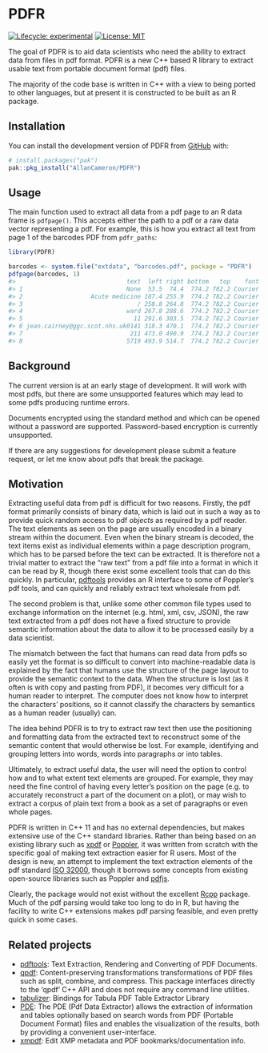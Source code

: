 
<!-- README.md is generated from README.Rmd. Please edit that file -->

# PDFR

<!-- badges: start -->

[![Lifecycle:
experimental](https://img.shields.io/badge/lifecycle-experimental-orange.svg)](https://lifecycle.r-lib.org/articles/stages.html#experimental)
[![License:
MIT](https://img.shields.io/badge/License-MIT-yellow.svg)](https://opensource.org/licenses/MIT)
<!-- badges: end -->

The goal of PDFR is to aid data scientists who need the ability to
extract data from files in pdf format. PDFR is a new C++ based R library
to extract usable text from portable document format (pdf) files.

The majority of the code base is written in C++ with a view to being
ported to other languages, but at present it is constructed to be built
as an R package.

## Installation

You can install the development version of PDFR from
[GitHub](https://github.com/) with:

``` r
# install.packages("pak")
pak::pkg_install("AllanCameron/PDFR")
```

## Usage

The main function used to extract all data from a pdf page to an R data
frame is `pdfpage()`. This accepts either the path to a pdf or a raw
data vector representing a pdf. For example, this is how you extract all
text from page 1 of the barcodes PDF from `pdfr_paths`:

``` r
library(PDFR)

barcodes <- system.file("extdata", "barcodes.pdf", package = "PDFR")
pdfpage(barcodes, 1)
#>                               text  left right bottom   top    font size
#> 1                             None  53.5  74.4  774.2 782.2 Courier    8
#> 2                   Acute medicine 187.4 255.9  774.2 782.2 Courier    8
#> 3                                / 258.8 264.8  774.2 782.2 Courier    8
#> 4                             ward 267.8 288.6  774.2 782.2 Courier    8
#> 5                               11 291.6 303.5  774.2 782.2 Courier    8
#> 6 jean.cairney@ggc.scot.nhs.uk0141 318.3 470.1  774.2 782.2 Courier    8
#> 7                              211 473.0 490.9  774.2 782.2 Courier    8
#> 8                             5719 493.9 514.7  774.2 782.2 Courier    8
```

## Background

The current version is at an early stage of development. It will work
with most pdfs, but there are some unsupported features which may lead
to some pdfs producing runtime errors.

Documents encrypted using the standard method and which can be opened
without a password are supported. Password-based encryption is currently
unsupported.

If there are any suggestions for development please submit a feature
request, or let me know about pdfs that break the package.

## Motivation

Extracting useful data from pdf is difficult for two reasons. Firstly,
the pdf format primarily consists of binary data, which is laid out in
such a way as to provide quick random access to pdf *objects* as
required by a pdf reader. The text elements as seen on the page are
usually encoded in a binary stream within the document. Even when the
binary stream is decoded, the text items exist as individual elements
within a page description program, which has to be parsed before the
text can be extracted. It is therefore not a trivial matter to extract
the “raw text” from a pdf file into a format in which it can be read by
R, though there exist some excellent tools that can do this quickly. In
particular,
[pdftools](https://ropensci.org/blog/2016/03/01/pdftools-and-jeroen/)
provides an R interface to some of Poppler’s pdf tools, and can quickly
and reliably extract text wholesale from pdf.

The second problem is that, unlike some other common file types used to
exchange information on the internet (e.g. html, xml, csv, JSON), the
raw text extracted from a pdf does not have a fixed structure to provide
semantic information about the data to allow it to be processed easily
by a data scientist.

The mismatch between the fact that humans can read data from pdfs so
easily yet the format is so difficult to convert into machine-readable
data is explained by the fact that humans use the structure of the page
layout to provide the semantic context to the data. When the structure
is lost (as it often is with copy and pasting from PDF), it becomes very
difficult for a human reader to interpret. The computer does not know
how to interpret the characters’ positions, so it cannot classify the
characters by semantics as a human reader (usually) can.

The idea behind PDFR is to try to extract raw text then use the
positioning and formatting data from the extracted text to reconstruct
some of the semantic content that would otherwise be lost. For example,
identifying and grouping letters into words, words into paragraphs or
into tables.

Ultimately, to extract useful data, the user will need the option to
control how and to what extent text elements are grouped. For example,
they may need the fine control of having every letter’s position on the
page (e.g. to accurately reconstruct a part of the document on a plot),
or may wish to extract a corpus of plain text from a book as a set of
paragraphs or even whole pages.

PDFR is written in C++ 11 and has no external dependencies, but makes
extensive use of the C++ standard libraries. Rather than being based on
an existing library such as [xpdf](https://www.xpdfreader.com/) or
[Poppler](https://poppler.freedesktop.org/), it was written from scratch
with the specific goal of making text extraction easier for R users.
Most of the design is new, an attempt to implement the text extraction
elements of the pdf standard [ISO
32000](https://www.iso.org/standard/51502.html), though it borrows some
concepts from existing open-source libraries such as Poppler and
[pdfjs](https://mozilla.github.io/pdf.js/).

Clearly, the package would not exist without the excellent
[Rcpp](http://www.rcpp.org/) package. Much of the pdf parsing would take
too long to do in R, but having the facility to write C++ extensions
makes pdf parsing feasible, and even pretty quick in some cases.

## Related projects

- [pdftools](https://github.com/ropensci/pdftools): Text Extraction,
  Rendering and Converting of PDF Documents.
- [qpdf](https://github.com/ropensci/qpdf): Content-preserving
  transformations transformations of PDF files such as split, combine,
  and compress. This package interfaces directly to the ‘qpdf’ C++ API
  and does not require any command line utilities.
- [tabulizer](https://github.com/ropensci/tabulizer): Bindings for
  Tabula PDF Table Extractor Library
- [PDE](https://github.com/erikstricker/PDE): The PDE (Pdf Data
  Extractor) allows the extraction of information and tables optionally
  based on search words from PDF (Portable Document Format) files and
  enables the visualization of the results, both by providing a
  convenient user-interface.
- [xmpdf](https://github.com/trevorld/r-xmpdf): Edit XMP metadata and
  PDF bookmarks/documentation info.
